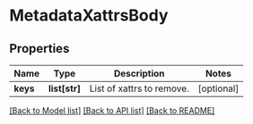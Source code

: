 # MetadataXattrsBody

## Properties
Name | Type | Description | Notes
------------ | ------------- | ------------- | -------------
**keys** | **list[str]** | List of xattrs to remove. | [optional] 

[[Back to Model list]](../README.md#documentation-for-models) [[Back to API list]](../README.md#documentation-for-api-endpoints) [[Back to README]](../README.md)

